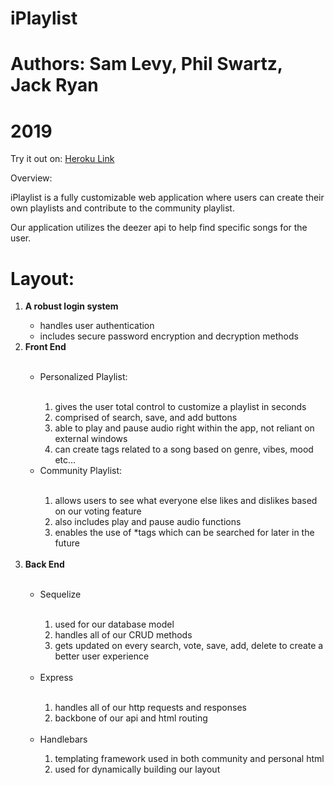 # iPlaylist

# Authors: Sam Levy, Phil Swartz, Jack Ryan
# 2019

Try it out on: 
[Heroku Link](https://fierce-temple-77564.herokuapp.com/)

Overview:

iPlaylist is a fully customizable web application where users can create their own playlists and contribute to the community playlist.

Our application utilizes the deezer api to help find specific songs for the user.

<h1>Layout:</h1>
   
<ol>
<li><strong>A robust login system</strong></li>
   <ul>
      <li>handles user authentication</li>
      <li>includes secure password encryption and decryption methods</li>
   </ul>
   
<li><strong>Front End</strong></li>
<br>
   <ul>
      <li>Personalized Playlist:</li>
         <br>
         <ol>
            <li>gives the user total control to customize a playlist in seconds</li>
            <li>comprised of search, save, and add buttons</li>
            <li>able to play and pause audio right within the app, not reliant on external windows</li>
            <li>can create tags related to a song based on genre, vibes, mood etc...</li>
         </ol>
      
   <li>Community Playlist:</li>
   <br>
      <ol>
         <li>allows users to see what everyone else likes and dislikes based on our voting feature</li>
         <li>also includes play and pause audio functions</li>
         <li>enables the use of *tags which can be searched for later in the future</li>
      </ol>  
   </ul>
      
<br>
<li><strong>Back End</strong></li>
<br>
   <ul>
      <li>Sequelize</li>
      <br>
         <ol>
            <li>used for our database model</li>
            <li>handles all of our CRUD methods</li>
            <li>gets updated on every search, vote, save, add, delete to create a better user experience</li>
         </ol>
      
   <br>
   <li>Express</li>
   <br>
      <ol>
         <li>handles all of our http requests and responses</li>
         <li>backbone of our api and html routing</li>
      </ol>
     
   <br>
   <li>Handlebars</li>
     <ol>
        <li>templating framework used in both community and personal html</li>
        <li>used for dynamically building our layout</li>
      </ol>
   <br>
   </ul>
      
 </ol>  
   




